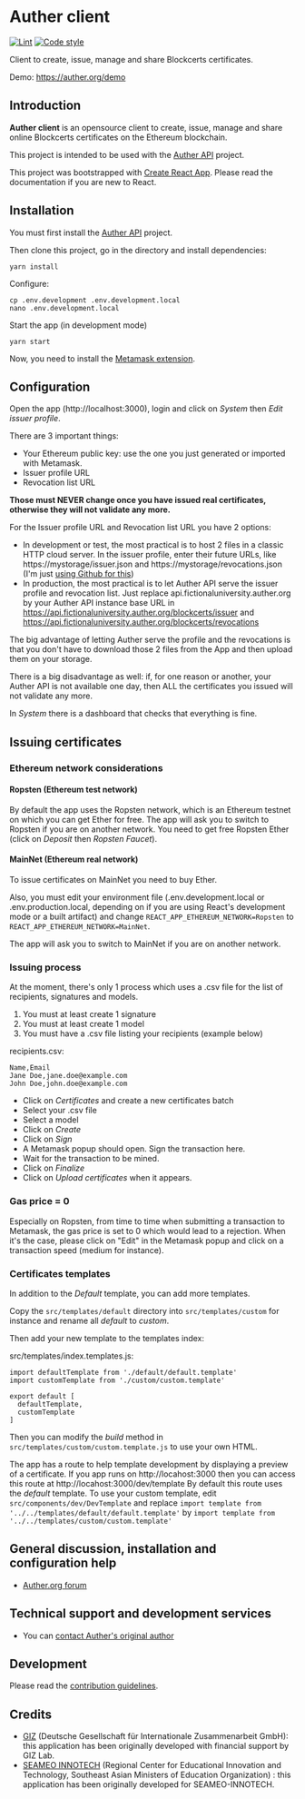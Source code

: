 # Auther client

[![Lint](https://github.com/AutherOrg/auther-client/workflows/Lint/badge.svg)](https://github.com/AutherOrg/auther-client/actions?query=workflow%3A%22Lint%22)
[![Code style](https://img.shields.io/badge/Code_style-standard-brightgreen.svg)](https://github.com/standard/standard)

Client to create, issue, manage and share Blockcerts certificates.

Demo: https://auther.org/demo

## Introduction

**Auther client** is an opensource client to create, issue, manage and share online Blockcerts certificates on the Ethereum blockchain.

This project is intended to be used with the [Auther API](https://github.com/AutherOrg/auther-api) project.

This project was bootstrapped with [Create React App](https://create-react-app.dev/). Please read the documentation if you are new to React.

## Installation

You must first install the [Auther API](https://github.com/AutherOrg/auther-api) project.

Then clone this project, go in the directory and install dependencies:

````
yarn install
````

Configure:

````
cp .env.development .env.development.local
nano .env.development.local
````

Start the app (in development mode)

````
yarn start
````

Now, you need to install the [Metamask extension](https://metamask.io/).

## Configuration

Open the app (http://localhost:3000), login and click on *System* then *Edit issuer profile*.

There are 3 important things:

+ Your Ethereum public key: use the one you just generated or imported with Metamask.
+ Issuer profile URL
+ Revocation list URL

**Those must NEVER change once you have issued real certificates, otherwise they will not validate any more.**

For the Issuer profile URL and Revocation list URL you have 2 options:

+ In development or test, the most practical is to host 2 files in a classic HTTP cloud server. In the issuer profile, enter their future URLs, like https://mystorage/issuer.json and https://mystorage/revocations.json (I'm just [using Github for this](https://github.com/AutherOrg/static/tree/master/ethereum/mainnet/issuers/fictionaluniversity))
+ In production, the most practical is to let Auther API serve the issuer profile and revocation list. Just replace api.fictionaluniversity.auther.org by your Auther API instance base URL in https://api.fictionaluniversity.auther.org/blockcerts/issuer and https://api.fictionaluniversity.auther.org/blockcerts/revocations

The big advantage of letting Auther serve the profile and the revocations is that you don't have to download those 2 files from the App and then upload them on your storage.

There is a big disadvantage as well: if, for one reason or another, your Auther API is not available one day, then ALL the certificates you issued will not validate any more.

In *System* there is a dashboard that checks that everything is fine.

## Issuing certificates

### Ethereum network considerations

#### Ropsten (Ethereum test network)

By default the app uses the Ropsten network, which is an Ethereum testnet on which you can get Ether for free. The app will ask you to switch to Ropsten if you are on another network. You need to get free Ropsten Ether (click on *Deposit* then *Ropsten Faucet*).

#### MainNet (Ethereum real network)

To issue certificates on MainNet you need to buy Ether.

Also, you must edit your environment file (.env.development.local or .env.production.local, depending on if you are using React's development mode or a built artifact) and change `REACT_APP_ETHEREUM_NETWORK=Ropsten` to `REACT_APP_ETHEREUM_NETWORK=MainNet`.

The app will ask you to switch to MainNet if you are on another network.

### Issuing process

At the moment, there's only 1 process which uses a .csv file for the list of recipients, signatures and models.

1. You must at least create 1 signature
2. You must at least create 1 model
3. You must have a .csv file listing your recipients (example below)

recipients.csv:
````
Name,Email
Jane Doe,jane.doe@example.com
John Doe,john.doe@example.com
````

+ Click on *Certificates* and create a new certificates batch
+ Select your .csv file
+ Select a model
+ Click on *Create*
+ Click on *Sign*
+ A Metamask popup should open. Sign the transaction here.
+ Wait for the transaction to be mined.
+ Click on *Finalize*
+ Click on *Upload certificates* when it appears.

### Gas price = 0

Especially on Ropsten, from time to time when submitting a transaction to Metamask, the gas price is set to 0 which would lead to a rejection. When it's the case, please click on "Edit" in the Metamask popup and click on a transaction speed (medium for instance).

### Certificates templates

In addition to the *Default* template, you can add more templates.

Copy the `src/templates/default` directory into `src/templates/custom` for instance and rename all *default* to *custom*.

Then add your new template to the templates index:

src/templates/index.templates.js:
````
import defaultTemplate from './default/default.template'
import customTemplate from './custom/custom.template'

export default [
  defaultTemplate,
  customTemplate
]
````

Then you can modify the *build* method in `src/templates/custom/custom.template.js` to use your own HTML.

The app has a route to help template development by displaying a preview of a certificate. If you app runs on http://locahost:3000 then you can access this route at http://locahost:3000/dev/template
By default this route uses the *default* template. To use your custom template, edit `src/components/dev/DevTemplate` and replace `import template from '../../templates/default/default.template'` by `import template from '../../templates/custom/custom.template'`

## General discussion, installation and configuration help

+ [Auther.org forum](https://auther.org/forum)

## Technical support and development services

+ You can [contact Auther's original author](https://guillaumeduveau.com/en/contact)

## Development

Please read the [contribution guidelines](CONTRIBUTING.md).

## Credits

+ [GIZ](https://www.giz.de/en/html/index.html) (Deutsche Gesellschaft für Internationale Zusammenarbeit GmbH): this application has been originally developed with financial support by GIZ Lab.
+ [SEAMEO INNOTECH](https://www.seameo-innotech.org/) (Regional Center for Educational Innovation and Technology, Southeast Asian Ministers of Education Organization) : this application has been originally developed for SEAMEO-INNOTECH.
